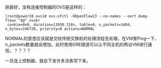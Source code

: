 刚装好，没有连接控制器的OVS是这样的：

```shell
[root@power28 ovs]# ovs-ofctl -OOpenFlow13 --no-names --sort dump-flows "$@" ovsbr
 cookie=0x0, duration=13930.318s, table=0, n_packets=1484, n_bytes=246728, priority=0 actions=NORMAL
```

NORMAL的意思应该就是交给传统交换机的处理流程去处理。在VM里Ping一下，n_packets数量就会增加。此时使用GRE隧道可以让不同主机的两台VM进行通信。？？？？

一旦连上控制器，就会下发许多流表项下来。